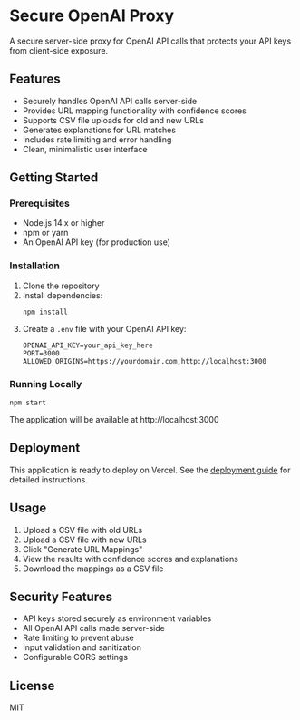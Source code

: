 # Secure OpenAI Proxy

A secure server-side proxy for OpenAI API calls that protects your API keys from client-side exposure.

## Features

- Securely handles OpenAI API calls server-side
- Provides URL mapping functionality with confidence scores
- Supports CSV file uploads for old and new URLs
- Generates explanations for URL matches
- Includes rate limiting and error handling
- Clean, minimalistic user interface

## Getting Started

### Prerequisites

- Node.js 14.x or higher
- npm or yarn
- An OpenAI API key (for production use)

### Installation

1. Clone the repository
2. Install dependencies:
   ```
   npm install
   ```
3. Create a `.env` file with your OpenAI API key:
   ```
   OPENAI_API_KEY=your_api_key_here
   PORT=3000
   ALLOWED_ORIGINS=https://yourdomain.com,http://localhost:3000
   ```

### Running Locally

```
npm start
```

The application will be available at http://localhost:3000

## Deployment

This application is ready to deploy on Vercel. See the [deployment guide](deployment-guide.md) for detailed instructions.

## Usage

1. Upload a CSV file with old URLs
2. Upload a CSV file with new URLs
3. Click "Generate URL Mappings"
4. View the results with confidence scores and explanations
5. Download the mappings as a CSV file

## Security Features

- API keys stored securely as environment variables
- All OpenAI API calls made server-side
- Rate limiting to prevent abuse
- Input validation and sanitization
- Configurable CORS settings

## License

MIT
